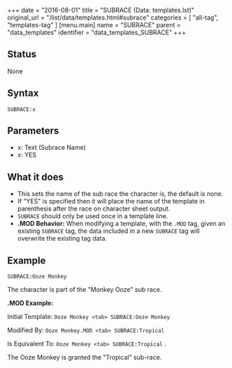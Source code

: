 +++
date = "2016-08-01"
title = "SUBRACE (Data: templates.lst)"
original_url = "/list/data/templates.html#subrace"
categories = [ "all-tag", "templates-tag" ]
[menu.main]
    name = "SUBRACE"
    parent = "data_templates"
    identifier = "data_templates_SUBRACE"
+++

## Status

None

## Syntax

`SUBRACE:x`

## Parameters

-   x: Text (Subrace Name)
-   x: YES



What it does
------------

-   This sets the name of the sub race the character is, the default
    is none.
-   If "YES" is specified then it will place the name of the template in
    parenthesis after the race on character sheet output.
-   `SUBRACE` should only be used once in a template line.
-   **.MOD Behavior:** When modifying a template, with the `.MOD` tag,
    given an existing `SUBRACE` tag, the data included in a new
    `SUBRACE` tag will overwrite the existing tag data.

Example
-------

`SUBRACE:Ooze Monkey`

The character is part of the "Monkey Ooze" sub race.

**.MOD Example:**

Initial Template: `Ooze Monkey <tab> SUBRACE:Ooze Monkey`

Modified By: `Ooze Monkey.MOD <tab> SUBRACE:Tropical`

Is Equivalent To: `Ooze Monkey <tab> SUBRACE:Tropical` .

The Ooze Monkey is granted the "Tropical" sub-race.

